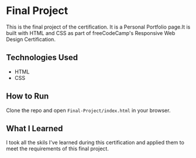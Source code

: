 # Final Project
This is the final project of the certification. It is a Personal Portfolio page.It is built with HTML and CSS as part of freeCodeCamp's Responsive Web Design Certification.

## Technologies Used
- HTML
- CSS

## How to Run
Clone the repo and open `Final-Project/index.html` in your browser.

## What I Learned
I took all the skils I've learned during this certification and applied them to meet the requirements of this final project.
